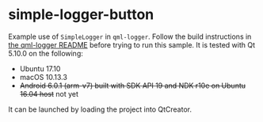 simple-logger-button
====================

Example use of `SimpleLogger` in `qml-logger`. Follow the build instructions in [the
qml-logger README](../../README.md) before trying to run this sample. It is tested with Qt 5.10.0 on the
following:

  - Ubuntu 17.10
  - macOS 10.13.3
  - ~~Android 6.0.1 (arm-v7) built with SDK API 19 and NDK r10e on Ubuntu 16.04 host~~ not yet

It can be launched by loading the project into QtCreator.
